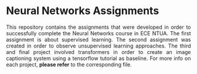# Neural Networks Assignments

<div align="justify">This repository contains the assignments that were developed in order to successfully complete the Neural Networks course in ECE NTUA. The first assignment is about supervised learning. The second assignment was created in order to observe unsupervised learning approaches. The third and final project involved transformers in order to create an image captioning system using a tensorflow tutorial as baseline. For more info on each project, <b>please refer</b> to the corresponding file.</div>
